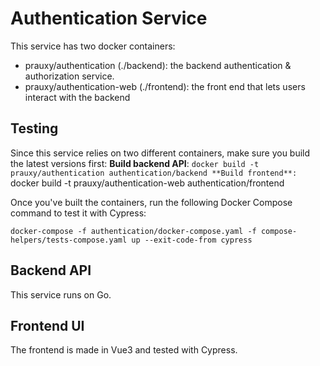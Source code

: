 # Authentication Service
This service has two docker containers:
- prauxy/authentication (./backend): the backend authentication & authorization service.
- prauxy/authentication-web (./frontend): the front end that lets users interact with the backend

## Testing
Since this service relies on two different containers, make sure you build the latest versions first:
**Build backend API**: `docker build -t prauxy/authentication authentication/backend
**Build frontend**: `docker build -t prauxy/authentication-web authentication/frontend

Once you've built the containers, run the following Docker Compose command to test it with Cypress:
```
docker-compose -f authentication/docker-compose.yaml -f compose-helpers/tests-compose.yaml up --exit-code-from cypress
```

## Backend API
This service runs on Go. 

## Frontend UI
The frontend is made in Vue3 and tested with Cypress. 